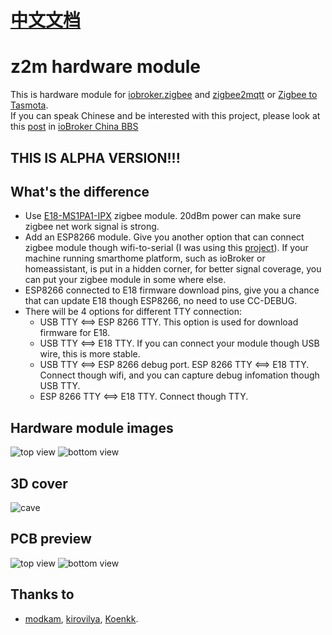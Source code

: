 # [中文文档](https://github.com/smarthomefans/z2m_partner/blob/master/README_zh.md)

# z2m hardware module

This is hardware module for [iobroker.zigbee](https://github.com/ioBroker/ioBroker.zigbee) and [zigbee2mqtt](https://github.com/Koenkk/zigbee2mqtt) or [Zigbee to Tasmota](https://github.com/arendst/Tasmota/wiki/Zigbee).  
If you can speak Chinese and be interested with this project, please look at this [post](https://bbs.iobroker.cn/thread-361-1-1.html) in [ioBroker China BBS](https://bbs.iobroker.cn/)

## **THIS IS ALPHA VERSION!!!**

## What's the difference

- Use [E18-MS1PA1-IPX](http://www.ebyte.com/en/product-view-news.aspx?id=123) zigbee module. 20dBm power can make sure zigbee net work signal is strong.
- Add an ESP8266 module. Give you another option that can connect zigbee module though wifi-to-serial (I was using this [project](https://github.com/smarthomefans/ESP32-Serial-Bridge)). 
If your machine running smarthome platform, such as ioBroker or homeassistant, is put in a hidden corner, for better signal coverage, you can put your zigbee module in some where else.
- ESP8266 connected to E18 firmware download pins, give you a chance that can update E18 though ESP8266, no need to use CC-DEBUG.
- There will be 4 options for different TTY connection:
  - USB TTY <==> ESP 8266 TTY. This option is used for download firmware for E18.
  - USB TTY <==> E18 TTY. If you can connect your module though USB wire, this is more stable.
  - USB TTY <==> ESP 8266 debug port. ESP 8266 TTY <==> E18 TTY. Connect though wifi, and you can capture debug infomation though USB TTY.
  - ESP 8266 TTY <==> E18 TTY. Connect though TTY.

## Hardware module images

![top view](https://raw.githubusercontent.com/smarthomefans/z2m_partner/master/images/front_hw.png)
![bottom view](https://raw.githubusercontent.com/smarthomefans/z2m_partner/master/images/back_hw.png)

## 3D cover

![cave](https://raw.githubusercontent.com/smarthomefans/z2m_partner/master/images/3Dfinal.jpg)

## PCB preview

![top view](https://raw.githubusercontent.com/smarthomefans/z2m_partner/master/images/top_view.png)
![bottom view](https://raw.githubusercontent.com/smarthomefans/z2m_partner/master/images/bottom_view.png)

## Thanks to

- [modkam](https://modkam.ru/), [kirovilya](https://github.com/kirovilya), [Koenkk](https://github.com/Koenkk).
